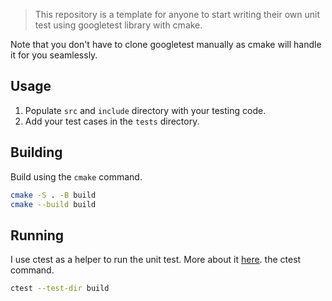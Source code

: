 > This repository is a template for anyone to start writing their own
> unit test using googletest library with cmake.

Note that you don't have to clone googletest manually as cmake
will handle it for you seamlessly.

## Usage

1. Populate `src` and `include` directory with your testing code.
1. Add your test cases in the `tests` directory.

## Building

Build using the `cmake` command.  
```bash
cmake -S . -B build
cmake --build build
```

## Running

I use ctest as a helper to run the unit test.
More about it [here](https://github.com/BruceChanJianLe/ctest).
the ctest command.

```bash
ctest --test-dir build
```
